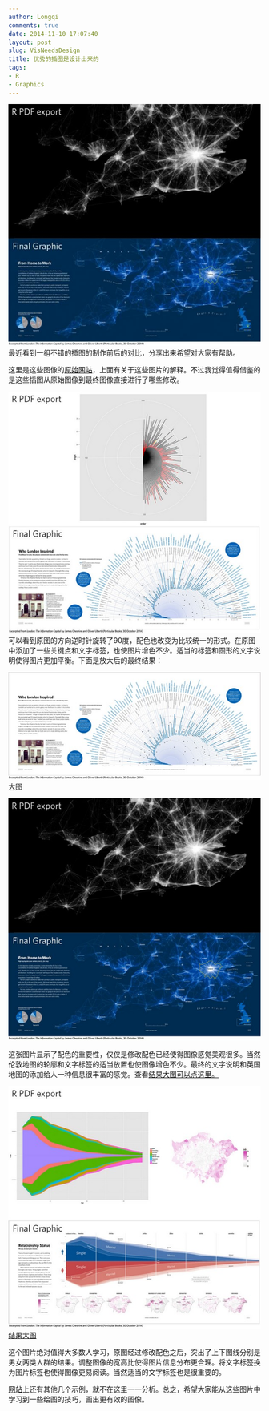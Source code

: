 ```yaml
---
author: Longqi
comments: true
date: 2014-11-10 17:07:40
layout: post
slug: VisNeedsDesign
title: 优秀的插图是设计出来的
tags:
- R
- Graphics
---
```

![commute_flows600](/public/images/commute_flows600.jpg)
最近看到一组不错的插图的制作前后的对比，分享出来希望对大家有帮助。

这里是这些图像的[原始网站](http://theinformationcapital.com/coder-designer/)，上面有关于这些图片的解释。不过我觉得值得借鉴的是这些插图从原始图像到最终图像直接进行了哪些修改。

![london_inspired_before_after](/public/images/london/thumb/london_inspired_before_after.jpg)
可以看到原图的方向逆时针旋转了90度，配色也改变为比较统一的形式。在原图中添加了一些关键点和文字标签，也使图片增色不少。适当的标签和圆形的文字说明使得图片更加平衡。下面是放大后的最终结果：

![BluePlaques_spread1.jpg](/public/images/london/thumb/BluePlaques_spread1.jpg)
[大图](/public/images/london/BluePlaques_spread1.jpg)


![commute_flows_before_after.jpg](/public/images/london/thumb/commute_flows_before_after.jpg)

这张图片显示了配色的重要性，仅仅是修改配色已经使得图像感觉美观很多。当然伦敦地图的轮廓和文字标签的适当放置也使图像增色不少。最终的文字说明和英国地图的添加给人一种信息很丰富的感觉。查看[结果大图可以点这里。](/public/images/london/HometoWork_spread1.jpg)


![relationship_status_before_after.jpg](/public/images/london/thumb/relationship_status_before_after.jpg)
[结果大图](/public/images/london/RelationshipStatus_spread.jpg)

这个图片绝对值得大多数人学习，原图经过修改配色之后，突出了上下图线分别是男女两类人群的结果。调整图像的宽高比使得图片信息分布更合理。将文字标签换为图片标签也使得图像更易阅读。当然适当的文字标签也是很重要的。

[网站](http://theinformationcapital.com/coder-designer/)上还有其他几个示例，就不在这里一一分析。总之，希望大家能从这些图片中学习到一些绘图的技巧，画出更有效的图像。

